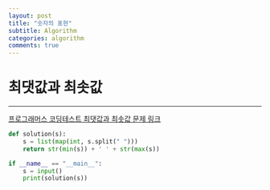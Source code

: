 ```yaml
---
layout: post
title: "숫자의 표현"
subtitle: Algorithm
categories: algorithm
comments: true
---
```


# 최댓값과 최솟값

---

[프로그래머스 코딩테스트 최댓값과 최솟값 문제 링크](https://programmers.co.kr/learn/courses/30/lessons/12939)

```python
def solution(s):
    s = list(map(int, s.split(" ")))
    return str(min(s)) + ' ' + str(max(s))

if __name__ == "__main__":
    s = input()
    print(solution(s))
```
